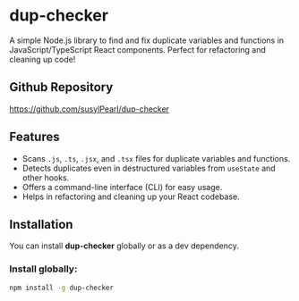 # dup-checker

A simple Node.js library to find and fix duplicate variables and functions in JavaScript/TypeScript React components. Perfect for refactoring and cleaning up code!

## Github Repository

https://github.com/susylPearl/dup-checker

## Features

- Scans `.js`, `.ts`, `.jsx`, and `.tsx` files for duplicate variables and functions.
- Detects duplicates even in destructured variables from `useState` and other hooks.
- Offers a command-line interface (CLI) for easy usage.
- Helps in refactoring and cleaning up your React codebase.

## Installation

You can install **dup-checker** globally or as a dev dependency.

### Install globally:
```bash
npm install -g dup-checker

